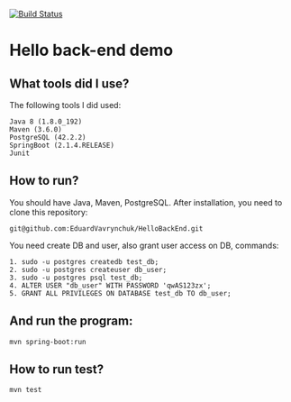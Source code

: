 [![Build Status](https://travis-ci.com/EduardVavrynchuk/HelloBackEnd.svg?branch=master)](https://travis-ci.com/EduardVavrynchuk/HelloBackEnd)

# Hello back-end demo

## What tools did I use?

The following tools I did used:

    Java 8 (1.8.0_192)
    Maven (3.6.0)
    PostgreSQL (42.2.2)
    SpringBoot (2.1.4.RELEASE)
    Junit

## How to run?

You should have Java, Maven, PostgreSQL. After installation, you need to clone this repository:

    git@github.com:EduardVavrynchuk/HelloBackEnd.git

You need create DB and user, also grant user access on DB, commands:

    1. sudo -u postgres createdb test_db;
    2. sudo -u postgres createuser db_user;
    3. sudo -u postgres psql test_db;
    4. ALTER USER "db_user" WITH PASSWORD 'qwAS123zx';
    5. GRANT ALL PRIVILEGES ON DATABASE test_db TO db_user;
    
## And run the program:

    mvn spring-boot:run
    
## How to run test?

    mvn test
